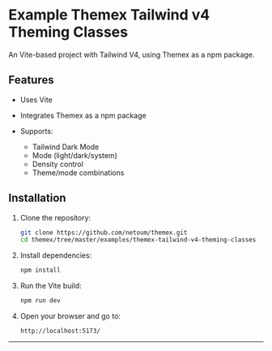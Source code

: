 
# Example Themex Tailwind v4 Theming Classes

An Vite-based project with Tailwind V4, using Themex as a npm package.

## Features
- Uses Vite
- Integrates Themex as a npm package

- Supports:
  - Tailwind Dark Mode
  - Mode (light/dark/system)
  - Density control
  - Theme/mode combinations

## Installation

1. Clone the repository:
   ```sh
   git clone https://github.com/netoum/themex.git
   cd themex/tree/master/examples/themex-tailwind-v4-theming-classes
   ```
2. Install dependencies:
   ```sh
   npm install
   ```
3. Run the Vite build:
   ```sh
   npm run dev
   ```
4. Open your browser and go to:
   ```
   http://localhost:5173/
   ```

---




